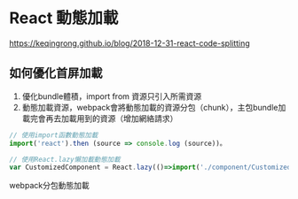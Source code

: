 # React 動態加載

<https://keqingrong.github.io/blog/2018-12-31-react-code-splitting>

## 如何優化首屏加載

1. 優化bundle體積，import from 資源只引入所需資源
2. 動態加載資源，webpack會將動態加載的資源分包（chunk），主包bundle加載完會再去加載用到的資源（增加網絡請求）

```js
// 使用import函數動態加載
import('react').then (source => console.log (source))。

// 使用React.lazy懶加載動態加載
var CustomizedComponent = React.lazy(()=>import('./component/CustomizedComponent'))
```

webpack分包動態加載
